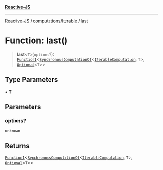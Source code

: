 [**Reactive-JS**](../../../README.md)

***

[Reactive-JS](../../../README.md) / [computations/Iterable](../README.md) / last

# Function: last()

> **last**\<`T`\>(`options`?): [`Function1`](../../../functions/type-aliases/Function1.md)\<[`SynchronousComputationOf`](../../type-aliases/SynchronousComputationOf.md)\<[`IterableComputation`](../interfaces/IterableComputation.md), `T`\>, [`Optional`](../../../functions/type-aliases/Optional.md)\<`T`\>\>

## Type Parameters

• **T**

## Parameters

### options?

`unknown`

## Returns

[`Function1`](../../../functions/type-aliases/Function1.md)\<[`SynchronousComputationOf`](../../type-aliases/SynchronousComputationOf.md)\<[`IterableComputation`](../interfaces/IterableComputation.md), `T`\>, [`Optional`](../../../functions/type-aliases/Optional.md)\<`T`\>\>
